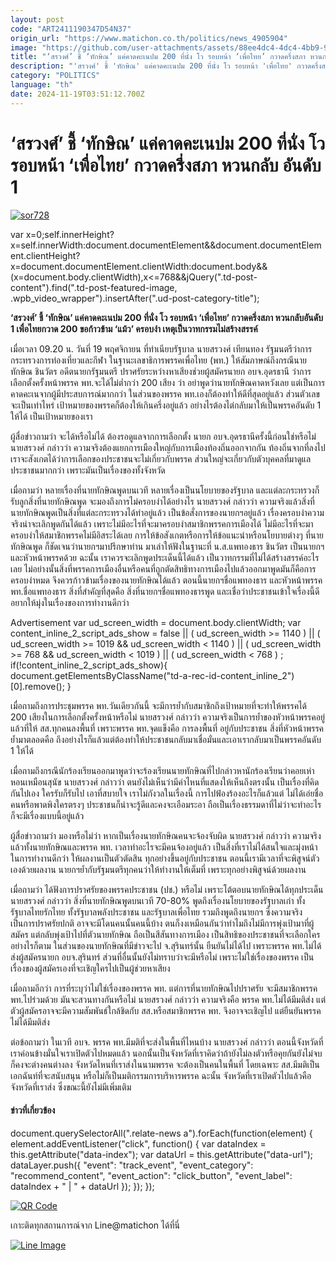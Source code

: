 ```yaml
---
layout: post
code: "ART2411190347D54N37"
origin_url: "https://www.matichon.co.th/politics/news_4905904"
image: "https://github.com/user-attachments/assets/88ee4dc4-4dc4-4bb9-9754-f1dee9e30f08"
title: "‘สรวงศ์’ ชี้ ‘ทักษิณ’ แค่คาดคะเนปม 200 ที่นั่ง โว รอบหน้า ‘เพื่อไทย’ กวาดครึ่งสภา หวนกลับ อันดับ 1"
description: "'สรวงศ์' ชี้ 'ทักษิณ' แค่คาดคะเนปม 200 ที่นั่ง โว รอบหน้า 'เพื่อไทย' กวาดครึ่งสภา หวนกลับอันดับ 1 เพื่อไทยกวาด 200 ขอก้าวข้าม 'แม้ว' ครอบงำ"
category: "POLITICS"
language: "th"
date: 2024-11-19T03:51:12.700Z
---
```


# ‘สรวงศ์’ ชี้ ‘ทักษิณ’ แค่คาดคะเนปม 200 ที่นั่ง โว รอบหน้า ‘เพื่อไทย’ กวาดครึ่งสภา หวนกลับ อันดับ 1

[![](https://www.matichon.co.th/wp-content/uploads/2024/11/sor728-1.jpg "sor728")](https://www.matichon.co.th/wp-content/uploads/2024/11/sor728-1.jpg)

var x=0;self.innerHeight?x=self.innerWidth:document.documentElement&&document.documentElement.clientHeight?x=document.documentElement.clientWidth:document.body&&(x=document.body.clientWidth),x<=768&&jQuery(".td-post-content").find(".td-post-featured-image, .wpb\_video\_wrapper").insertAfter(".ud-post-category-title");

**‘สรวงศ์’ ชี้ ‘ทักษิณ’ แค่คาดคะเนปม 200 ที่นั่ง โว รอบหน้า ‘เพื่อไทย’ กวาดครึ่งสภา หวนกลับอันดับ 1 เพื่อไทยกวาด 200 ขอก้าวข้าม ‘แม้ว’ ครอบงำ เหตุเป็นวาทกรรมไม่สร้างสรรค์**

เมื่อเวลา 09.20 น. วันที่ 19 พฤศจิกายน ที่ทำเนียบรัฐบาล นายสรวงศ์ เทียนทอง รัฐมนตรีว่าการกระทรวงการท่องเที่ยวและกีฬา ในฐานะเลขาธิการพรรคเพื่อไทย (พท.) ให้สัมภาษณ์ถึงกรณีนายทักษิณ ชินวัตร อดีตนายกรัฐมนตรี ปราศรัยระหว่างหาเสียงช่วยผู้สมัครนายก อบจ.อุดรธานี ว่าการเลือกตั้งครั้งหน้าพรรค พท.จะได้ไม่ต่ำกว่า 200 เสียง ว่า อย่าพูดว่านายทักษิณคาดหวังเลย แต่เป็นการคาดคะเนจากผู้มีประสบการณ์มากกว่า ในส่วนของพรรค พท.เองก็ต้องทำให้ดีที่สุดอยู่แล้ว ส่วนตัวเลขจะเป็นเท่าไหร่ เป้าหมายของพรรคก็ต้องให้เกินครึ่งอยู่แล้ว อย่างไรต้องไต่กลับมาให้เป็นพรรคอันดับ 1 ให้ได้ เป็นเป้าหมายของเรา

ผู้สื่อข่าวถามว่า จะได้หรือไม่ได้ ต้องรอดูแลจากการเลือกตั้ง นายก อบจ.อุดรธานีครั้งนี้ก่อนใช่หรือไม่ นายสรวงศ์ กล่าวว่า ความจริงต้องแยกการเมืองใหญ่กับการเมืองท้องถิ่นออกจากกัน ท้องถิ่นจากที่ลงไปเราจะสังเกตได้ว่าการเลือกของประชาชนจะไม่เกี่ยวกับพรรค ส่วนใหญ่จะเกี่ยวกับตัวบุคคลที่มาดูแลประชาชนมากกว่า เพราะมันเป็นเรื่องของทั้งจังหวัด

เมื่อถามว่า หลายเรื่องที่นายทักษิณพูดบนเวที หลายเรื่องเป็นนโยบายของรัฐบาล และแต่ละกระทรวงก็รับลูกสิ่งที่นายทักษิณพูด จะมองถึงการไม่ครอบงำได้อย่างไร นายสรวงศ์ กล่าวว่า ความจริงแล้วสิ่งที่นายทักษิณพูดเป็นสิ่งที่แต่ละกระทรวงได้ทำอยู่แล้ว เป็นข้อสั่งการของนายกฯอยู่แล้ว เรื่องครอบงำความจริงน่าจะเลิกพูดกันได้แล้ว เพราะไม่มีอะไรที่จะมาครอบงำสมาชิกพรรคการเมืองได้ ไม่มีอะไรที่จะมาครอบงำให้สมาชิกพรรคไม่มีอิสระได้เลย การให้ข้อสังเกตหรือการให้ข้อแนะนำหรือนโยบายต่างๆ ที่นายทักษิณพูด ก็ชัดเจนว่านายกฯมาปรึกษาท่าน มาเล่าให้ฟังในฐานะที่ น.ส.แพทองธาร ชินวัตร เป็นนายกฯและหัวหน้าพรรคด้วย ฉะนั้น เราควรจะเลิกพูดประเด็นนี้ได้แล้ว เป็นวาทกรรมที่ไม่ได้สร้างสรรค์อะไรเลย ไม่อย่างนั้นสิ่งที่พรรคการเมืองอื่นหรือคนที่ถูกตัดสิทธิทางการเมืองไปแล้วออกมาพูดมันก็คือการครอบงำหมด จึงควรก้าวข้ามเรื่องของนายทักษิณได้แล้ว ตอนนี้นายกฯชื่อแพทองธาร และหัวหน้าพรรค พท.ชื่อแพทองธาร สิ่งที่สำคัญที่สุดคือ สิ่งที่นายกฯชื่อแพทองธารพูด และเชื่อว่าประชาชนเข้าใจเรื่องนี้ดี อยากให้มุ่งในเรื่องของการทำงานดีกว่า

Advertisement var ud\_screen\_width = document.body.clientWidth; var content\_inline\_2\_script\_ads\_show = false || ( ud\_screen\_width >= 1140 ) || ( ud\_screen\_width >= 1019 && ud\_screen\_width < 1140 ) || ( ud\_screen\_width >= 768 && ud\_screen\_width < 1019 ) || ( ud\_screen\_width < 768 ) ; if(!content\_inline\_2\_script\_ads\_show){ document.getElementsByClassName("td-a-rec-id-content\_inline\_2")\[0\].remove(); }

เมื่อถามถึงการประชุมพรรค พท.วันเดียวกันนี้ จะมีการย้ำกับสมาชิกถึงเป้าหมายที่จะทำให้พรรคได้ 200 เสียงในการเลือกตั้งครั้งหน้าหรือไม่ นายสรวงศ์ กล่าวว่า ความจริงเป็นการย้ำของหัวหน้าพรรคอยู่แล้วที่ให้ สส.ทุกคนลงพื้นที่ เพราะพรรค พท.จุดแข็งคือ การลงพื้นที่ อยู่กับประชาชน สิ่งที่หัวหน้าพรรคย้ำมาตลอดคือ ถึงอย่างไรก็แล้วแต่ต้องทำให้ประชาชนกลับมาเชื่อมั่นและเอาเรากลับมาเป็นพรรคอันดับ 1 ให้ได้

เมื่อถามถึงกรณีนักร้องเรียนออกมาพูดว่าจะร้องเรียนนายทักษิณที่ไปกล่าวหานักร้องเรียนว่าคอยเห่าหอนเหมือนสุนัข นายสรวงศ์ กล่าวว่า ตนยังไม่เห็นว่ามีคำไหนที่แสดงให้เห็นถึงตรงนั้น เป็นเรื่องที่คิดกันไปเอง ใครรับก็รับไป เอาที่สบายใจ เราไม่กังวลในเรื่องนี้ การไปฟ้องร้องอะไรก็แล้วแต่ ไม่ได้เอ่ยชื่อคนหรือพาดพิงใครตรงๆ ประชาชนก็น่าจะรู้ดีและคงจะเอือมระอา ถือเป็นเรื่องธรรมดาที่ไม่ว่าจะทำอะไรก็จะมีเรื่องแบบนี้อยู่แล้ว

ผู้สื่อข่าวถามว่า มองหรือไม่ว่า หากเป็นเรื่องนายทักษิณคนจะจ้องจับผิด นายสรวงศ์ กล่าวว่า ความจริงแล้วทั้งนายทักษิณและพรรค พท. เวลาทำอะไรจะมีคนจ้องอยู่แล้ว เป็นสิ่งที่เราไม่ได้สนใจและมุ่งหน้าในการทำงานดีกว่า ให้ผลงานเป็นตัวตัดสิน ทุกอย่างขึ้นอยู่กับประชาชน ตอนนี้เรามีเวลาที่จะพิสูจน์ตัวเองด้วยผลงาน นายกฯย้ำกับรัฐมนตรีทุกคนว่าให้ทำงานให้เต็มที่ เพราะทุกอย่างพิสูจน์ด้วยผลงาน

เมื่อถามว่า ได้ฟังการปราศรัยของพรรคประชาชน (ปช.) หรือไม่ เพราะโต้ตอบนายทักษิณได้ทุกประเด็น นายสรวงศ์ กล่าวว่า สิ่งที่นายทักษิณพูดบนเวที 70-80% พูดถึงเรื่องนโยบายของรัฐบาลเก่า ทั้งรัฐบาลไทยรักไทย ทั้งรัฐบาลพลังประชาชน และรัฐบาลเพื่อไทย รวมถึงพูดถึงนายกฯ ซึ่งความจริงเป็นการปราศรัยปกติ อาจจะมีโดนคนนั้นคนนี้บ้าง ตนก็งงเหมือนกันว่าทำไมถึงไม่มีการพุ่งเป้ามาที่ผู้สมัคร แต่กลับพุ่งเป้าไปที่ตัวนายทักษิณ ถือเป็นสีสันทางการเมือง เป็นสิทธิของประชาชนที่จะเลือกใคร อย่างไรก็ตาม ในส่วนของนายทักษิณที่มีข่าวจะไป จ.สุรินทร์นั้น ยืนยันไม่ได้ไป เพราะพรรค พท.ไม่ได้ส่งผู้สมัครนายก อบจ.สุรินทร์ ส่วนที่อื่นนั้นยังไม่ทราบว่าจะมีหรือไม่ เพราะไม่ใช่เรื่องของพรรค เป็นเรื่องของผู้สมัครเองที่จะเชิญใครไปเป็นผู้ช่วยหาเสียง

เมื่อถามอีกว่า การที่ระบุว่าไม่ใช่เรื่องของพรรค พท. แต่การที่นายทักษิณไปปราศรัย จะมีสมาชิกพรรค พท.ไปร่วมด้วย มันจะสวนทางกันหรือไม่ นายสรวงศ์ กล่าวว่า ความจริงคือ พรรค พท.ไม่ได้มีมติส่ง แต่ตัวผู้สมัครอาจจะมีความสัมพันธ์ใกล้ชิดกับ สส.หรือสมาชิกพรรค พท. จึงอาจจะเชิญไป แต่ยืนยันพรรคไม่ได้มีมติส่ง

ต่อข้อถามว่า ในเวที อบจ. พรรค พท.มีมติที่จะส่งในพื้นที่ไหนบ้าง นายสรวงศ์ กล่าวว่า ตอนนี้จังหวัดที่เราค่อนข้างมั่นใจเราเปิดตัวไปหมดแล้ว นอกนั้นเป็นจังหวัดที่เราคิดว่าถ้ายังไม่ลงตัวหรือคุยกันยังไม่จบก็คงจะต่างคนต่างลง จังหวัดไหนที่เราส่งในนามพรรค จะต้องเป็นคนในพื้นที่ โดยเฉพาะ สส.มีมติเป็นเอกฉันท์ที่จะสนับสนุน หรือไม่ก็เป็นมติกรรมการบริหารพรรค ฉะนั้น จังหวัดที่เราเปิดตัวไปแล้วคือจังหวัดที่เราส่ง ซึ่งขณะนี้ยังไม่มีเพิ่มเติม

#### ข่าวที่เกี่ยวข้อง

document.querySelectorAll(".relate-news a").forEach(function(element) { element.addEventListener("click", function() { var dataIndex = this.getAttribute("data-index"); var dataUrl = this.getAttribute("data-url"); dataLayer.push({ "event": "track\_event", "event\_category": "recommend\_content", "event\_action": "click\_button", "event\_label": dataIndex + " | " + dataUrl }); }); });

[![QR Code](https://www.matichon.co.th/wp-content/uploads/2023/07/wob1371z.jpg)](https://lin.ee/ht0nDxX)

เกาะติดทุกสถานการณ์จาก Line@matichon ได้ที่นี่

[![Line Image](https://www.matichon.co.th/wp-content/uploads/2023/07/th.png)](https://lin.ee/ht0nDxX)